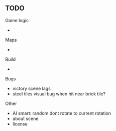 ## TODO

Game logic

-

Maps

-

Build

-

Bugs

- victory scene lags
- steel tiles visual bug when hit near brick tile?

Other

- AI smart: random dont rotate to current rotation
- about scene
- license
